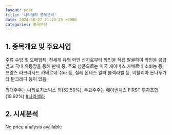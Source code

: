 ```yaml
---
layout: post
title: '나라셀라 종목분석'
date: 2024-10-27 21:20:23 +0900
categories: 종목분석
---
```


## 1. 종목개요 및 주요사업

주류 수입 및 도매업체. 전세계 유명 와인 산지로부터 와인을 직접 발굴하여 와인을 공급받고 국내 유통망을 통해 판매 중. 주요 상품으로는 미국 케이머스 카베르네 소비뇽 등, 프랑스 라크라사드 카베르네 쉬라 등, 칠레 몬테스 알파 블랙라벨 등, 이탈리아 돈나푸가타 탄크레디 등이 있음.

최대주주는 나라로지스틱스 외(52.50%), 주요주주는 에이벤처스 FIRST 투자조합(19.92%)
[#나라셀라](#)

## 2. 시세분석

No price analysis available
